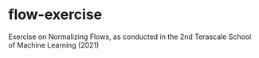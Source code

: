 # flow-exercise
Exercise on Normalizing Flows, as conducted in the 2nd Terascale School of Machine Learning (2021)
